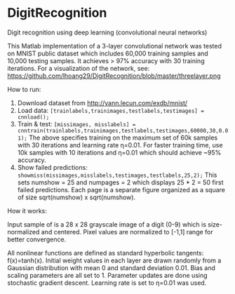 DigitRecognition
================

Digit recognition using deep learning (convolutional neural networks)

This Matlab implementation of a 3-layer convolutional network was tested on MNIST public dataset which includes 60,000 training samples and 10,000 testing samples. It achieves > 97% accuracy with 30 training iterations. For a visualization of the network, see: https://github.com/lhoang29/DigitRecognition/blob/master/threelayer.png

How to run:

1. Download dataset from http://yann.lecun.com/exdb/mnist/
2. Load data:
```[trainlabels,trainimages,testlabels,testimages] = cnnload();```
3. Train & test: 
```[missimages, misslabels] = cnntrain(trainlabels,trainimages,testlabels,testimages,60000,30,0.01);```
The above specifies training on the maximum set of 60k samples with 30 iterations and learning rate η=0.01. For faster training time, use 10k samples with 10 iterations and η=0.01 which should achieve ~95% accuracy.
4. Show failed predictions:
```showmiss(missimages,misslabels,testimages,testlabels,25,2);```
This sets numshow = 25 and numpages = 2 which displays 25 * 2 = 50 first failed predictions. Each page is a separate figure organized as a square of size sqrt(numshow) x sqrt(numshow).

How it works:

Input sample of is a 28 x 28 grayscale image of a digit (0-9) which is size-normalized and centered. Pixel values are normalized to [-1,1] range for better convergence.

All nonlinear functions are defined as standard hyperbolic tangents: f(x)=tanh(x). Initial weight values in each layer are drawn randomly from a Gaussian distribution with mean 0 and standard deviation 0.01. Bias and scaling parameters are all set to 1. Parameter updates are done using stochastic gradient descent. Learning rate is set to η=0.01 was used.
